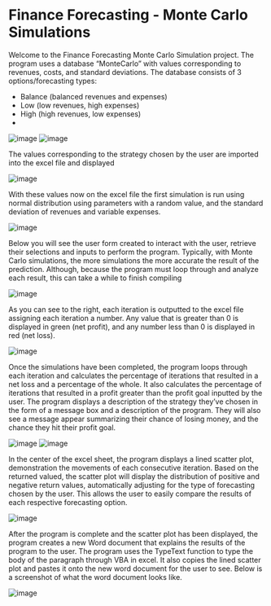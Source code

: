 # Finance Forecasting - Monte Carlo Simulations
Welcome to the Finance Forecasting Monte Carlo Simulation project. The program uses a database “MonteCarlo” with values corresponding to revenues, costs, and standard deviations. The database consists of 3 options/forecasting types:
- Balance (balanced revenues and expenses)
- Low (low revenues, high expenses)
- High (high revenues, low expenses)
- 
![image](https://user-images.githubusercontent.com/116671665/205357570-6a1e7d5d-2239-4a62-ae57-b6e4de83408e.png)
![image](https://user-images.githubusercontent.com/116671665/205357600-e32a5c44-efd1-468c-9b86-9483f2477269.png)

The values corresponding to the strategy chosen by the user are imported into the excel file and displayed

![image](https://user-images.githubusercontent.com/116671665/205357673-99c4085e-05a8-4540-9d0e-253514026153.png)

With these values now on the excel file the first simulation is run using normal distribution using parameters with a random value, and the standard deviation of revenues and variable expenses. 

![image](https://user-images.githubusercontent.com/116671665/205357707-823f8633-2e12-40f3-9ba2-f299cdc9d194.png)

Below you will see the user form created to interact with the user, retrieve their selections and inputs to perform the program.
Typically, with Monte Carlo simulations, the more simulations the more accurate the result of the prediction. Although,  because the program must loop through and analyze each result, this can take a while to finish compiling

![image](https://user-images.githubusercontent.com/116671665/205357789-ab7b7d26-8c13-423b-988f-4a3f74a2d686.png)

As you can see to the right, each iteration is outputted to the excel file assigning each iteration a number. Any value that is greater than 0 is displayed in green (net profit), and any number less than 0 is displayed in red (net loss). 

![image](https://user-images.githubusercontent.com/116671665/205357855-e313aef4-4d42-4164-b781-97190d4cc060.png)

Once the simulations have been completed, the program loops through each iteration and calculates the percentage of iterations that resulted in a net loss and a percentage of the whole. It also calculates the percentage of iterations that resulted in a profit greater than the profit goal inputted by the user. The program displays a description of the strategy they’ve chosen in the form of a message box and a description of the program. They will also see a message appear summarizing their chance of losing money, and the chance they hit their profit goal.

![image](https://user-images.githubusercontent.com/116671665/205357906-35872807-9134-433a-b728-bf7d2092a949.png)
![image](https://user-images.githubusercontent.com/116671665/205357919-a7be5cfa-7b29-4fe1-93ae-e5a09c19f97d.png)


In the center of the excel sheet, the program displays a lined scatter plot, demonstration the movements of each consecutive iteration. Based on the returned valued, the scatter plot will display the distribution of positive and negative return values, automatically adjusting for the type of forecasting chosen by the user. This allows the user to easily compare the results of each respective forecasting option. 

![image](https://user-images.githubusercontent.com/116671665/205365310-9230c374-e3e2-4f88-9634-8437dfc65b0c.png)

After the program is complete and the scatter plot has been displayed, the program creates a new Word document that explains the results of the program to the user. The program uses the TypeText function to type the body of the paragraph through VBA in excel. It also copies the lined scatter plot and pastes it onto the new word document for the user to see. Below is a screenshot of what the word document looks like. 

![image](https://user-images.githubusercontent.com/116671665/205365400-2fba90d4-8ef1-4656-8096-d6e2828cb2b2.png)
